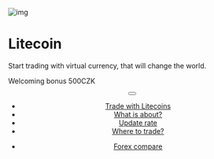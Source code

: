 <div class="jumbotron" markdown="1">

![img]({{img-url}}litecoin.png)

# Litecoin

Start trading with virtual currency, that will change the world.

Welcoming bonus 500CZK

</div>
<header class="navbar navbar-static-top navbar-inverse navbar-sticky" id="top" role="banner">
  <div class="container">
    <div class="navbar-header">
      <button class="navbar-toggle collapsed" type="button" data-toggle="collapse" data-target=".navbar-collapse">
        <span class="icon-bar"></span>
        <span class="icon-bar"></span>
        <span class="icon-bar"></span>
      </button>
    </div>
    <nav class="navbar-collapse collapse" role="navigation" style="height: 1px;" id="scrollpsy">
      <ul class="nav navbar-nav">
        <li class="active">
          <a href="#top">Trade with Litecoins</a>
        </li>
        <li>
          <a href="#section-1">What is about?</a>
        </li>
        <li>
          <a href="#section-2">Update rate</a>
        </li>
        <li>
          <a href="#section-3">Where to trade?</a>
        </li>
      </ul>
      <ul class="nav navbar-nav navbar-right">
        <li>
          <a href="{{url}}">Forex <i class="fa fa-bar-chart-o"></i> compare</a>
        </li>
      </ul>
    </nav>
  </div>
</header>